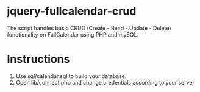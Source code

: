 jquery-fullcalendar-crud
========================

The script handles basic CRUD (Create - Read - Update - Delete) functionality on FullCalendar using PHP and mySQL.

Instructions
============

1. Use sql/calendar.sql to build your database.
2. Open lib/connect.php and change credentials according to your server
